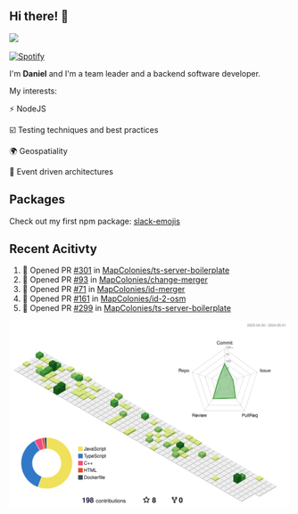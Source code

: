 ## Hi there! 👋

<p>
  <img src="https://github-readme-stats.vercel.app/api?username=syncush&theme=tokyonight">
</p>

[![Spotify](https://novatorem-rust.vercel.app/api/spotify)](https://open.spotify.com/user/syncush)

I'm **Daniel** and I'm a team leader and a backend software developer.

My interests:

⚡ NodeJS

☑️ Testing techniques and best practices

🌍 Geospatiality

🧠 Event driven architectures

## Packages
Check out my first npm package: [slack-emojis](https://www.npmjs.com/package/slack-emojis)

## Recent Acitivty
<!--START_SECTION:activity-->
1. 💪 Opened PR [#301](https://github.com/MapColonies/ts-server-boilerplate/pull/301) in [MapColonies/ts-server-boilerplate](https://github.com/MapColonies/ts-server-boilerplate)
2. 💪 Opened PR [#93](https://github.com/MapColonies/change-merger/pull/93) in [MapColonies/change-merger](https://github.com/MapColonies/change-merger)
3. 💪 Opened PR [#71](https://github.com/MapColonies/id-merger/pull/71) in [MapColonies/id-merger](https://github.com/MapColonies/id-merger)
4. 💪 Opened PR [#161](https://github.com/MapColonies/id-2-osm/pull/161) in [MapColonies/id-2-osm](https://github.com/MapColonies/id-2-osm)
5. 💪 Opened PR [#299](https://github.com/MapColonies/ts-server-boilerplate/pull/299) in [MapColonies/ts-server-boilerplate](https://github.com/MapColonies/ts-server-boilerplate)
<!--END_SECTION:activity-->

![contrib](./profile-3d-contrib/profile-green-animate.svg)

